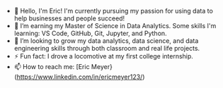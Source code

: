 - 👋 Hello, I'm Eric! I'm currently pursuing my passion for using data to help businesses and people succeed!
- 🌱 I’m earning my Master of Science in Data Analytics. Some skills I'm learning: VS Code, GitHub, Git, Jupyter, and Python.
- 👯 I’m looking to grow my data analytics, data science, and data engineering skills through both classroom and real life projects.
- ⚡ Fun fact: I drove a locomotive at my first college internship.
- 📫 How to reach me: [Eric Meyer}(https://www.linkedin.com/in/ericmeyer123/)
